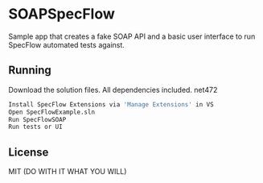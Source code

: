 # SOAPSpecFlow
Sample app that creates a fake SOAP API and a basic user interface to run SpecFlow automated tests against.

## Running
Download the solution files. All dependencies included.
net472
```sh
Install SpecFlow Extensions via 'Manage Extensions' in VS
Open SpecFlowExample.sln
Run SpecFlowSOAP
Run tests or UI
```

## License
MIT (DO WITH IT WHAT YOU WILL)

